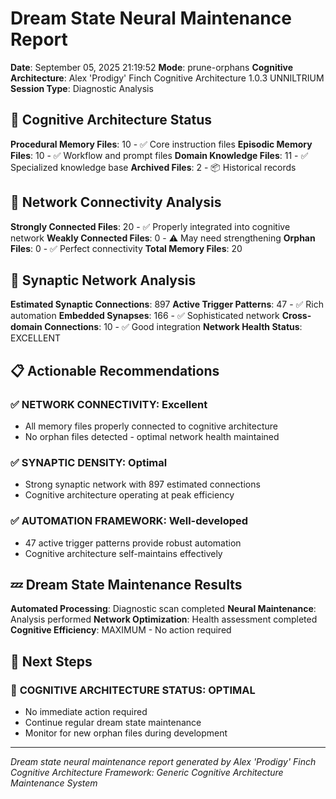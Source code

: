 # Dream State Neural Maintenance Report

**Date**: September 05, 2025 21:19:52
**Mode**: prune-orphans
**Cognitive Architecture**: Alex 'Prodigy' Finch Cognitive Architecture 1.0.3 UNNILTRIUM
**Session Type**: Diagnostic Analysis

## 🧠 Cognitive Architecture Status

**Procedural Memory Files**: 10 - ✅ Core instruction files
**Episodic Memory Files**: 10 - ✅ Workflow and prompt files
**Domain Knowledge Files**: 11 - ✅ Specialized knowledge base
**Archived Files**: 2 - 📦 Historical records

## 🔗 Network Connectivity Analysis

**Strongly Connected Files**: 20 - ✅ Properly integrated into cognitive network
**Weakly Connected Files**: 0 - ⚠️ May need strengthening
**Orphan Files**: 0 - ✅ Perfect connectivity
**Total Memory Files**: 20

## 🧬 Synaptic Network Analysis

**Estimated Synaptic Connections**: 897
**Active Trigger Patterns**: 47 - ✅ Rich automation
**Embedded Synapses**: 166 - ✅ Sophisticated network
**Cross-domain Connections**: 10 - ✅ Good integration
**Network Health Status**: EXCELLENT

## 📋 Actionable Recommendations

### ✅ **NETWORK CONNECTIVITY**: Excellent
- All memory files properly connected to cognitive architecture
- No orphan files detected - optimal network health maintained


### ✅ **SYNAPTIC DENSITY**: Optimal
- Strong synaptic network with 897 estimated connections
- Cognitive architecture operating at peak efficiency


### ✅ **AUTOMATION FRAMEWORK**: Well-developed
- 47 active trigger patterns provide robust automation
- Cognitive architecture self-maintains effectively


## 💤 Dream State Maintenance Results

**Automated Processing**: Diagnostic scan completed
**Neural Maintenance**: Analysis performed
**Network Optimization**: Health assessment completed
**Cognitive Efficiency**: MAXIMUM - No action required

## 🎯 Next Steps

### 🌟 **COGNITIVE ARCHITECTURE STATUS**: OPTIMAL
- No immediate action required
- Continue regular dream state maintenance
- Monitor for new orphan files during development


---

*Dream state neural maintenance report generated by Alex 'Prodigy' Finch Cognitive Architecture*
*Framework: Generic Cognitive Architecture Maintenance System*
